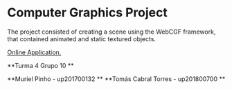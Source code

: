# Computer Graphics Project

The project consisted of creating a scene using the WebCGF framework, that contained animated and static  textured objects.

[Online Application.](https://murielpinho.github.io/FEUP-CGRA-Proj/Proj "Online Application")


**Turma 4 Grupo 10 ** 

**Muriel Pinho - up201700132 **
**Tomás Cabral Torres - up201800700 **


